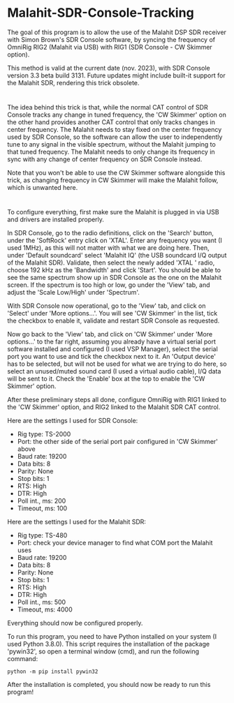 # Malahit-SDR-Console-Tracking

The goal of this program is to allow the use of the Malahit DSP SDR receiver with Simon Brown's SDR Console software,
by syncing the frequency of OmniRig RIG2 (Malahit via USB) with RIG1 (SDR Console - CW Skimmer option).

This method is valid at the current date (nov. 2023), with SDR Console version 3.3 beta build 3131.
Future updates might include built-it support for the Malahit SDR, rendering this trick obsolete.

#

The idea behind this trick is that, while the normal CAT control of SDR Console tracks any change in tuned frequency,
the 'CW Skimmer' option on the other hand provides another CAT control that only tracks changes in center frequency.
The Malahit needs to stay fixed on the center frequency used by SDR Console, so the software can allow the user
to independently tune to any signal in the visible spectrum, without the Malahit jumping to that tuned frequency.
The Malahit needs to only change its frequency in sync with any change of center frequency on SDR Console instead.

Note that you won't be able to use the CW Skimmer software alongside this trick,
as changing frequency in CW Skimmer will make the Malahit follow, which is unwanted here.

#

To configure everything, first make sure the Malahit is plugged in via USB and drivers are installed properly.

In SDR Console, go to the radio definitions, click on the 'Search' button, under the 'SoftRock' entry click on 'XTAL'.
Enter any frequency you want (I used 1MHz), as this will not matter with what we are doing here.
Then, under 'Default soundcard' select 'Malahit IQ' (the USB soundcard I/Q output of the Malahit SDR).
Validate, then select the newly added 'XTAL <frequency>' radio, choose 192 kHz as the 'Bandwidth' and click 'Start'.
You should be able to see the same spectrum show up in SDR Console as the one on the Malahit screen.
If the spectrum is too high or low, go under the 'View' tab, and adjust the 'Scale Low/High' under 'Spectrum'.

With SDR Console now operational, go to the 'View' tab, and click on 'Select' under 'More options...'.
You will see 'CW Skimmer' in the list, tick the checkbox to enable it, validate and restart SDR Console as requested.

Now go back to the 'View' tab, and click on 'CW Skimmer' under 'More options...' to the far right,
assuming you already have a virtual serial port software installed and configured (I used VSP Manager),
select the serial port you want to use and tick the checkbox next to it.
An 'Output device' has to be selected, but will not be used for what we are trying to do here,
so select an unused/muted sound card (I used a virtual audio cable), I/Q data will be sent to it.
Check the 'Enable' box at the top to enable the 'CW Skimmer' option.

After these preliminary steps all done, configure OmniRig with RIG1 linked to the 'CW Skimmer' option,
and RIG2 linked to the Malahit SDR CAT control.

Here are the settings I used for SDR Console:
- Rig type:  TS-2000
- Port:  the other side of the serial port pair configured in 'CW Skimmer' above
- Baud rate:  19200
- Data bits:  8
- Parity:  None
- Stop bits:  1
- RTS:  High
- DTR:  High
- Poll int., ms:  200
- Timeout, ms:  100

Here are the settings I used for the Malahit SDR:
- Rig type:  TS-480
- Port:  check your device manager to find what COM port the Malahit uses
- Baud rate:  19200
- Data bits:  8
- Parity:  None
- Stop bits:  1
- RTS:  High
- DTR:  High
- Poll int., ms:  500
- Timeout, ms:  4000

Everything should now be configured properly.

To run this program, you need to have Python installed on your system (I used Python 3.8.0).
This script requires the installation of the package 'pywin32', so open a terminal window (cmd),
and run the following command:
```
python -m pip install pywin32
```

After the installation is completed, you should now be ready to run this program!
